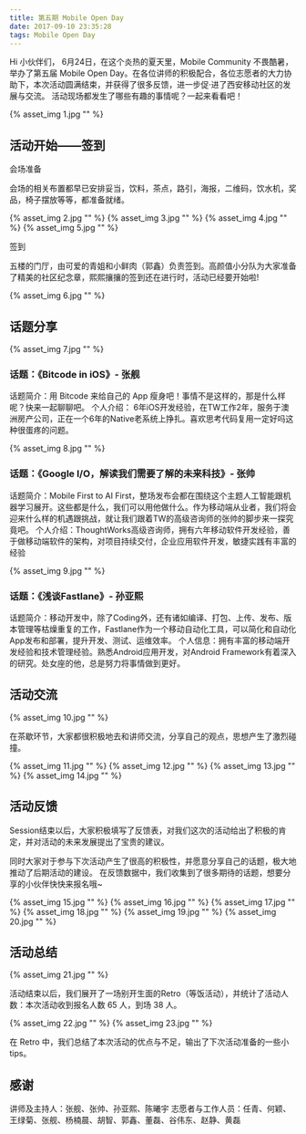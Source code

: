 ```yaml
---
title: 第五期 Mobile Open Day
date: 2017-09-10 23:35:28
tags: Mobile Open Day
---
```


Hi 小伙伴们， 
6月24日，在这个炎热的夏天里，Mobile Community 不畏酷暑，举办了第五届 Mobile Open Day。在各位讲师的积极配合，各位志愿者的大力协助下，本次活动圆满结束，并获得了很多反馈，进一步促·进了西安移动社区的发展与交流。
活动现场都发生了哪些有趣的事情呢？一起来看看吧！

{% asset_img 1.jpg "" %}

## 活动开始——签到

会场准备

会场的相关布置都早已安排妥当，饮料，茶点，路引，海报，二维码，饮水机，奖品，椅子摆放等等，都准备就绪。

{% asset_img 2.jpg "" %}
{% asset_img 3.jpg "" %}
{% asset_img 4.jpg "" %}
{% asset_img 5.jpg "" %}

签到

五楼的门厅，由可爱的青姐和小鲜肉（郭鑫）负责签到。高颜值小分队为大家准备了精美的社区纪念章，熙熙攘攘的签到还在进行时，活动已经要开始啦!

{% asset_img 6.jpg "" %}

## 话题分享

{% asset_img 7.jpg "" %}

### 话题：《Bitcode in iOS》- 张舰
话题简介：用 Bitcode 来给自己的 App 瘦身吧！事情不是这样的，那是什么样呢？快来一起聊聊吧。
个人介绍： 6年iOS开发经验，在TW工作2年，服务于澳洲房产公司，正在一个6年的Native老系统上挣扎。喜欢思考代码复用一定好吗这种很蛋疼的问题。

{% asset_img 8.jpg "" %}

### 话题：《Google I/O，解读我们需要了解的未来科技》- 张帅
话题简介：Mobile First to AI First，整场发布会都在围绕这个主题人工智能跟机器学习展开。这些都是什么，我们可以用他做什么。作为移动端从业者，我们将会迎来什么样的机遇跟挑战，就让我们跟着TW的高级咨询师的张帅的脚步来一探究竟吧。
个人介绍：ThoughtWorks高级咨询师，拥有六年移动软件开发经验，善于做移动端软件的架构，对项目持续交付，企业应用软件开发，敏捷实践有丰富的经验

{% asset_img 9.jpg "" %}

### 话题：《浅谈Fastlane》- 孙亚熙
话题简介：移动开发中，除了Coding外，还有诸如编译、打包、上传、发布、版本管理等枯燥重复的工作，Fastlane作为一个移动自动化工具，可以简化和自动化App发布和部署，提升开发、测试、运维效率。
个人信息：拥有丰富的移动端开发经验和技术管理经验。熟悉Android应用开发，对Android Framework有着深入的研究。处女座的他，总是努力将事情做到更好。

## 活动交流

{% asset_img 10.jpg "" %}

在茶歇环节，大家都很积极地去和讲师交流，分享自己的观点，思想产生了激烈碰撞。

{% asset_img 11.jpg "" %}
{% asset_img 12.jpg "" %}
{% asset_img 13.jpg "" %}
{% asset_img 14.jpg "" %}

## 活动反馈

Session结束以后，大家积极填写了反馈表，对我们这次的活动给出了积极的肯定，并对活动的未来发展提出了宝贵的建议。

同时大家对于参与下次活动产生了很高的积极性，并愿意分享自己的话题，极大地推动了后期活动的建设。
在反馈数据中，我们收集到了很多期待的话题，想要分享的小伙伴快快来报名哦~

{% asset_img 15.jpg "" %}
{% asset_img 16.jpg "" %}
{% asset_img 17.jpg "" %}
{% asset_img 18.jpg "" %}
{% asset_img 19.jpg "" %}
{% asset_img 20.jpg "" %}

## 活动总结

{% asset_img 21.jpg "" %}

活动结束以后，我们展开了一场别开生面的Retro（等饭活动），并统计了活动人数：本次活动收到报名人数 65 人，到场 38 人。

{% asset_img 22.jpg "" %}
{% asset_img 23.jpg "" %}

在 Retro 中，我们总结了本次活动的优点与不足，输出了下次活动准备的一些小 tips。

## 感谢

讲师及主持人：张舰、张帅、孙亚熙、陈曦宇
志愿者与工作人员：任青、何颖、王绿菊、张舰、杨楠晨、胡智、郭鑫、董磊、谷伟东、赵静、黄磊


